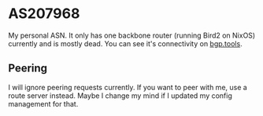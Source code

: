 # AS207968

My personal ASN. It only has one backbone router (running Bird2 on NixOS) currently and is mostly dead.
You can see it's connectivity on [bgp.tools](https://bgp.tools/as/207968).

## Peering

I will ignore peering requests currently. If you want to peer with me, use a route server instead.
Maybe I change my mind if I updated my config management for that.
